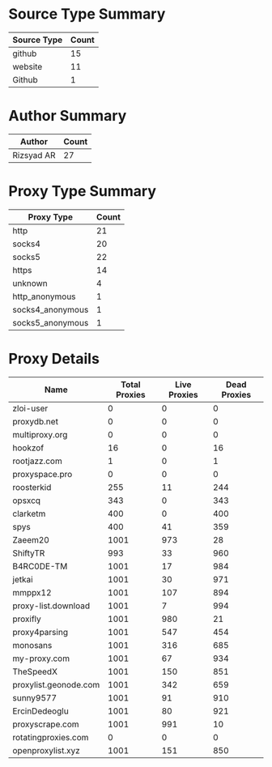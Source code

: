 # Source Type Summary

| Source Type | Count |
|-------------|-------|
| github | 15 |
| website | 11 |
| Github | 1 |


# Author Summary

| Author | Count |
|--------|-------|
| Rizsyad AR | 27 |


# Proxy Type Summary

| Proxy Type | Count |
|------------|-------|
| http | 21 |
| socks4 | 20 |
| socks5 | 22 |
| https | 14 |
| unknown | 4 |
| http_anonymous | 1 |
| socks4_anonymous | 1 |
| socks5_anonymous | 1 |


# Proxy Details

| Name | Total Proxies | Live Proxies | Dead Proxies |
|------|---------------|--------------|---------------|
| zloi-user | 0 | 0 | 0 |
| proxydb.net | 0 | 0 | 0 |
| multiproxy.org | 0 | 0 | 0 |
| hookzof | 16 | 0 | 16 |
| rootjazz.com | 1 | 0 | 1 |
| proxyspace.pro | 0 | 0 | 0 |
| roosterkid | 255 | 11 | 244 |
| opsxcq | 343 | 0 | 343 |
| clarketm | 400 | 0 | 400 |
| spys | 400 | 41 | 359 |
| Zaeem20 | 1001 | 973 | 28 |
| ShiftyTR | 993 | 33 | 960 |
| B4RC0DE-TM | 1001 | 17 | 984 |
| jetkai | 1001 | 30 | 971 |
| mmppx12 | 1001 | 107 | 894 |
| proxy-list.download | 1001 | 7 | 994 |
| proxifly | 1001 | 980 | 21 |
| proxy4parsing | 1001 | 547 | 454 |
| monosans | 1001 | 316 | 685 |
| my-proxy.com | 1001 | 67 | 934 |
| TheSpeedX | 1001 | 150 | 851 |
| proxylist.geonode.com | 1001 | 342 | 659 |
| sunny9577 | 1001 | 91 | 910 |
| ErcinDedeoglu | 1001 | 80 | 921 |
| proxyscrape.com | 1001 | 991 | 10 |
| rotatingproxies.com | 0 | 0 | 0 |
| openproxylist.xyz | 1001 | 151 | 850 |
